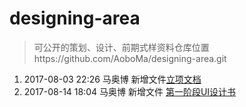 # designing-area
> 可公开的策划、设计、前期式样资料仓库位置https://github.com/AoboMa/designing-area.git

1. 2017-08-03 22:26 马奥博 新增文件[立项文档](https://github.com/AoboMa/designing-area/blob/master/%E7%AB%8B%E9%A1%B9/%E5%B8%82%E5%9C%BA%E5%88%86%E6%9E%90/%E9%A1%B9%E7%9B%AE%E5%88%9D%E6%AD%A5%E8%A7%84%E5%88%92%E5%92%8C%E5%88%86%E6%9E%90.md)
2. 2017-08-14 18:04 马奥博 新增文件 [第一阶段UI设计书](https://github.com/AoboMa/designing-area/blob/master/UI%E8%AE%BE%E8%AE%A1%E4%BB%BB%E5%8A%A1%E4%B9%A6/2017-08-14/%E5%BE%AE%E4%BF%A1%E5%85%AC%E4%BC%97%E5%8F%B7%E5%8E%9F%E5%9E%8B.bmpr)


